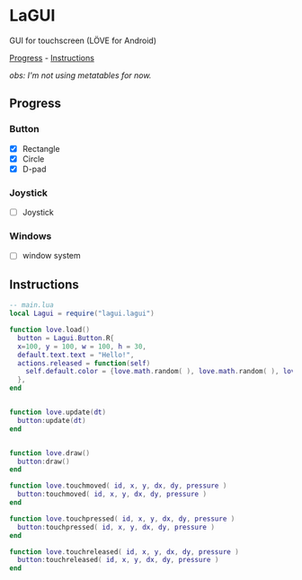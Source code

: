 # LaGUI

GUI for touchscreen (LÖVE for Android)

[Progress](#Progress) - [Instructions](#Instructions)


_obs: I'm not using metatables for now._

## Progress
### Button
- [x] Rectangle
- [x] Circle
- [x] D-pad

### Joystick
- [ ] Joystick

### Windows
- [ ] window system

## Instructions
```lua
-- main.lua
local Lagui = require("lagui.lagui")

function love.load()
  button = Lagui.Button.R{
  x=100, y = 100, w = 100, h = 30,
  default.text.text = "Hello!",
  actions.released = function(self)
    self.default.color = {love.math.random( ), love.math.random( ), love.math.random( ), 1},
  },
end


function love.update(dt)
  button:update(dt)
end


function love.draw()
  button:draw()
end

function love.touchmoved( id, x, y, dx, dy, pressure )
  button:touchmoved( id, x, y, dx, dy, pressure )
end

function love.touchpressed( id, x, y, dx, dy, pressure )
  button:touchpressed( id, x, y, dx, dy, pressure )
end

function love.touchreleased( id, x, y, dx, dy, pressure )
  button:touchreleased( id, x, y, dx, dy, pressure )
end
```
